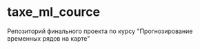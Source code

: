 # taxe_ml_cource
Репозиторий финального проекта по курсу "Прогнозирование временных рядов на карте"
